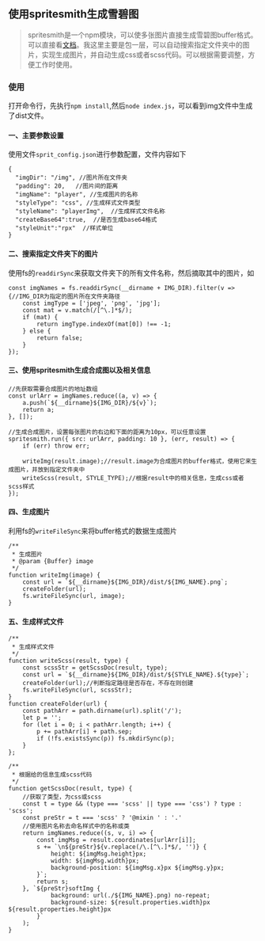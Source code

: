 ## 使用spritesmith生成雪碧图
>spritesmith是一个npm模块，可以使多张图片直接生成雪碧图buffer格式。可以直接看[文档](https://github.com/Ensighten/spritesmith)。我这里主要是包一层，可以自动搜索指定文件夹中的图片，实现生成图片，并自动生成css或者scss代码。可以根据需要调整，方便工作时使用。

### 使用
打开命令行，先执行``npm install``,然后``node index.js``，可以看到img文件中生成了dist文件。

#### 一、主要参数设置
使用文件``sprit_config.json``进行参数配置，文件内容如下
``````
{
  "imgDir": "/img", //图片所在文件夹
  "padding": 20,   //图片间的距离
  "imgName": "player", //生成图片的名称
  "styleType": "css", //生成样式文件类型
  "styleName": "playerImg",  //生成样式文件名称
  "createBase64":true,  //是否生成base64格式
  "styleUnit":"rpx"  //样式单位
}

``````

#### 二、搜索指定文件夹下的图片
使用fs的``readdirSync``来获取文件夹下的所有文件名称，然后摘取其中的图片，如
````
const imgNames = fs.readdirSync(__dirname + IMG_DIR).filter(v => {//IMG_DIR为指定的图片所在文件夹路径
    const imgType = ['jpeg', 'png', 'jpg'];
    const mat = v.match(/[^\.]*$/);
    if (mat) {
        return imgType.indexOf(mat[0]) !== -1;
    } else {
        return false;
    }
});
````

#### 三、使用spritesmith生成合成图以及相关信息
````
//先获取需要合成图片的地址数组
const urlArr = imgNames.reduce((a, v) => {
    a.push(`${__dirname}${IMG_DIR}/${v}`);
    return a;
}, []);

//生成合成图片，设置每张图片的右边和下面的距离为10px，可以任意设置
spritesmith.run({ src: urlArr, padding: 10 }, (err, result) => {
    if (err) throw err;

    writeImg(result.image);//result.image为合成图片的buffer格式，使用它来生成图片，并放到指定文件夹中
    writeScss(result, STYLE_TYPE);//根据result中的相关信息，生成css或者scss样式
});
````
#### 四、生成图片
利用fs的``writeFileSync``来将buffer格式的数据生成图片
````
/**
 * 生成图片
 * @param {Buffer} image 
 */
function writeImg(image) {
    const url = `${__dirname}${IMG_DIR}/dist/${IMG_NAME}.png`;
    createFolder(url);
    fs.writeFileSync(url, image);
}
````
#### 五、生成样式文件
````
/**
 * 生成样式文件
 */
function writeScss(result, type) {
    const scssStr = getScssDoc(result, type);
    const url = `${__dirname}${IMG_DIR}/dist/${STYLE_NAME}.${type}`;
    createFolder(url);//判断指定路径是否存在，不存在则创建
    fs.writeFileSync(url, scssStr);
}
function createFolder(url) {
    const pathArr = path.dirname(url).split('/');
    let p = '';
    for (let i = 0; i < pathArr.length; i++) {
        p += pathArr[i] + path.sep;
        if (!fs.existsSync(p)) fs.mkdirSync(p);
    }
};

/**
 * 根据给的信息生成scss代码
 */
function getScssDoc(result, type) {
	//获取了类型，为css或scss
    const t = type && (type === 'scss' || type === 'css') ? type : 'scss';
    const preStr = t === 'scss' ? '@mixin ' : '.'
    //使用图片名称去命名样式中的名称或类
    return imgNames.reduce((s, v, i) => {
        const imgMsg = result.coordinates[urlArr[i]];
        s += `\n${preStr}${v.replace(/\.[^\.]*$/, '')} {
            height: ${imgMsg.height}px;
            width: ${imgMsg.width}px;
            background-position: ${imgMsg.x}px ${imgMsg.y}px;
        }`;
        return s;
    }, `${preStr}softImg {
            background: url(./${IMG_NAME}.png) no-repeat;
            background-size: ${result.properties.width}px ${result.properties.height}px
        }`
    );
}

````


